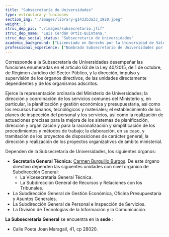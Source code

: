 ```yaml
---
title: "Subsecretaría de Universidades"
type: estructura-y-funciones
section_img: "./images/library-g1433b3a33_1920.jpeg"
weight: 3
struc_dep_pic: "./images/subsecretario.jfif"
struc_dep_name: "Luis Cerdán Ortiz-Quintana."
struc_dep_social_status: "Subsecretario de Universidades"
academic_background: ["Licenciado en Derecho por la Universidad de Valencia en 2004.", "Ha cursado estudios en el Instituto Nacional de Administración Pública (INAP), el Instituto Europeo de Administración Pública (EIPA, Maastricht), la Escuela Nacional de Administración (ENA, París) y la Escuela Administrativa Europea (EAS, Bruselas).", "Ingresó en la función pública en 2008 como miembro del Cuerpo Superior de Administradores Civiles del Estado.", "Domina los idiomas inglés, francés y alemán."]
professional_experience: ["Nombrado Subsecretario de Universidades por Real Decreto 111/2020, de 17 de enero (BOE 18 de enero de 2020).", "Desde 2004 a 2007 trabajó como Letrado y Coordinador del Servicio Jurídico de la Comisión Española de Ayuda al Refugiado (CEAR-PV).", "Entre noviembre de 2008 y enero de 2012 estuvo destinado en los Ministerios del Interior y de Trabajo e Inmigración, ocupando distintas responsabilidades.", "En el período comprendido entre enero de 2012 y mayo de 2015 trabajó como funcionario de la Unión Europea, desempeñando el cargo de Jefe de la Oficina del Director Ejecutivo de la Oficina Europea de Apoyo en materia de Asilo (EASO) y Asesor Jurídico de dicha Agencia de la Unión ubicada en Malta.", "Desde mayo de 2015 hasta su nombramiento como Subsecretario de Universidades ejerció como Secretario General de la Consejería de Educación para México, Centroamérica y el Caribe, con sede en la Embajada de España en México."]
---
```

Corresponde a la Subsecretaría de Universidades desempeñar las funciones enumeradas en el artículo 63 de la Ley 40/2015, de 1 de octubre, de Régimen Jurídico del Sector Público, y la dirección, impulso y supervisión de los órganos directivos, de las unidades directamente dependientes y de los organismos adscritos.

Ejerce la representación ordinaria del Ministerio de Universidades; la dirección y coordinación de los servicios comunes del Ministerio y, en particular, la planificación y gestión económica y presupuestaria, así como los recursos humanos, tecnológicos y materiales; el establecimiento de los planes de inspección del personal y los servicios, así como la realización de actuaciones precisas para la mejora de los sistemas de planificación, dirección y organización y para la racionalización y simplificación de los procedimientos y métodos de trabajo; la elaboración, en su caso, y tramitación de los proyectos de disposiciones de carácter general; la dirección y realización de los proyectos organizativos de ámbito ministerial.

Dependen de la Subsecretaría de Universidades, los siguientes órganos:

+ **Secretaria General Técnica:** <a href="https://transparencia.gob.es/servicios-buscador/contenido/curriculums.htm?id=CV_9942&lang=es&fcAct=2020-07-20T08:19:55.700Z" target="_blank">Carmen Burguillo Burgos<i class="fas fa-external-link-alt"></i></a>. De este órgano directivo dependen las siguientes unidades con nivel orgánico de Subdirección General:
  + La Vicesecretaría General Técnica.
  + La Subdirección General de Recursos y Relaciones con los Tribunales.
+ La Subdirección General de Gestión Económica, Oficina Presupuestaria y Asuntos Generales.
+ La Subdirección General de Personal e Inspección de Servicios.
+ La División de Tecnologías de la Información y la Comunicación.
  
**La Subsecretaría General** se encuentra en la **sede** :
+ Calle Poeta Joan Maragall, 41, cp 28020.